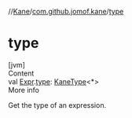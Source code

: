 //[Kane](../index.md)/[com.github.jomof.kane](index.md)/[type](type.md)



# type  
[jvm]  
Content  
val [Expr](-expr/index.md).[type](type.md): [KaneType](../com.github.jomof.kane.impl.types/-kane-type/index.md)<*>  
More info  


Get the type of an expression.

  



